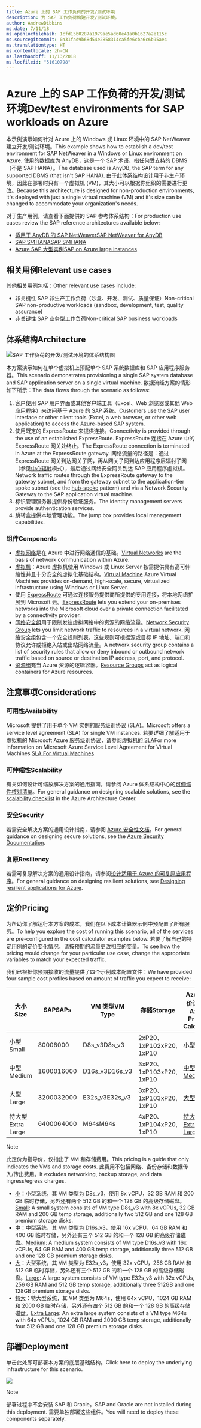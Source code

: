 ```yaml
---
title: Azure 上的 SAP 工作负荷的开发/测试环境
description: 为 SAP 工作负荷构建开发/测试环境。
author: AndrewDibbins
ms.date: 7/11/18
ms.openlocfilehash: 1cfd15b0287a1979ae5ad60e41a0b1627a2e115c
ms.sourcegitcommit: 0a31fad9b68d54e2858314ca5fe6cba6c6b95ae4
ms.translationtype: HT
ms.contentlocale: zh-CN
ms.lasthandoff: 11/13/2018
ms.locfileid: "51610798"
---
```

# <a name="devtest-environments-for-sap-workloads-on-azure"></a><span data-ttu-id="627e3-103">Azure 上的 SAP 工作负荷的开发/测试环境</span><span class="sxs-lookup"><span data-stu-id="627e3-103">Dev/test environments for SAP workloads on Azure</span></span>

<span data-ttu-id="627e3-104">本示例演示如何针对 Azure 上的 Windows 或 Linux 环境中的 SAP NetWeaver 建立开发/测试环境。</span><span class="sxs-lookup"><span data-stu-id="627e3-104">This example shows how to establish a dev/test environment for SAP NetWeaver in a Windows or Linux environment on Azure.</span></span> <span data-ttu-id="627e3-105">使用的数据库为 AnyDB，这是一个 SAP 术语，指任何受支持的 DBMS（不是 SAP HANA）。</span><span class="sxs-lookup"><span data-stu-id="627e3-105">The database used is AnyDB, the SAP term for any supported DBMS (that isn't SAP HANA).</span></span> <span data-ttu-id="627e3-106">由于此体系结构设计用于非生产环境，因此在部署时只有一个虚拟机 (VM)，其大小可以根据你组织的需要进行更改。</span><span class="sxs-lookup"><span data-stu-id="627e3-106">Because this architecture is designed for non-production environments, it's deployed with just a single virtual machine (VM) and it's size can be changed to accommodate your organization's needs.</span></span>

<span data-ttu-id="627e3-107">对于生产用例，请查看下面提供的 SAP 参考体系结构：</span><span class="sxs-lookup"><span data-stu-id="627e3-107">For production use cases review the SAP reference architectures available below:</span></span>

* <span data-ttu-id="627e3-108">[适用于 AnyDB 的 SAP NetWeaver][sap-netweaver]</span><span class="sxs-lookup"><span data-stu-id="627e3-108">[SAP NetWeaver for AnyDB][sap-netweaver]</span></span>
* <span data-ttu-id="627e3-109">[SAP S/4HANA][sap-hana]</span><span class="sxs-lookup"><span data-stu-id="627e3-109">[SAP S/4HANA][sap-hana]</span></span>
* <span data-ttu-id="627e3-110">[Azure SAP 大型实例][sap-large]</span><span class="sxs-lookup"><span data-stu-id="627e3-110">[SAP on Azure large instances][sap-large]</span></span>

## <a name="relevant-use-cases"></a><span data-ttu-id="627e3-111">相关用例</span><span class="sxs-lookup"><span data-stu-id="627e3-111">Relevant use cases</span></span>

<span data-ttu-id="627e3-112">其他相关用例包括：</span><span class="sxs-lookup"><span data-stu-id="627e3-112">Other relevant use cases include:</span></span>

* <span data-ttu-id="627e3-113">非关键性 SAP 非生产工作负荷（沙盒、开发、测试、质量保证）</span><span class="sxs-lookup"><span data-stu-id="627e3-113">Non-critical SAP non-productive workloads (sandbox, development, test, quality assurance)</span></span>
* <span data-ttu-id="627e3-114">非关键性 SAP 业务型工作负荷</span><span class="sxs-lookup"><span data-stu-id="627e3-114">Non-critical SAP business workloads</span></span>

## <a name="architecture"></a><span data-ttu-id="627e3-115">体系结构</span><span class="sxs-lookup"><span data-stu-id="627e3-115">Architecture</span></span>

![SAP 工作负荷的开发/测试环境的体系结构图](media/architecture-sap-dev-test.png)

<span data-ttu-id="627e3-117">本方案演示如何在单个虚拟机上预配单个 SAP 系统数据库和 SAP 应用程序服务器。</span><span class="sxs-lookup"><span data-stu-id="627e3-117">This scenario demonstrates provisioning a single SAP system database and SAP application server on a single virtual machine.</span></span> <span data-ttu-id="627e3-118">数据流经方案的情形如下所示：</span><span class="sxs-lookup"><span data-stu-id="627e3-118">The data flows through the scenario as follows:</span></span>

1. <span data-ttu-id="627e3-119">客户使用 SAP 用户界面或其他客户端工具（Excel、Web 浏览器或其他 Web 应用程序）来访问基于 Azure 的 SAP 系统。</span><span class="sxs-lookup"><span data-stu-id="627e3-119">Customers use the SAP user interface or other client tools (Excel, a web browser, or other web application) to access the Azure-based SAP system.</span></span>
2. <span data-ttu-id="627e3-120">使用既定的 ExpressRoute 来提供连接。</span><span class="sxs-lookup"><span data-stu-id="627e3-120">Connectivity is provided through the use of an established ExpressRoute.</span></span> <span data-ttu-id="627e3-121">ExpressRoute 连接在 Azure 中的 ExpressRoute 网关处终止。</span><span class="sxs-lookup"><span data-stu-id="627e3-121">The ExpressRoute connection is terminated in Azure at the ExpressRoute gateway.</span></span> <span data-ttu-id="627e3-122">网络流量的路径是：通过 ExpressRoute 网关到达网关子网，再从网关子网到达应用程序层辐射子网（参见[中心辐射][hub-spoke]模式），最后通过网络安全网关到达 SAP 应用程序虚拟机。</span><span class="sxs-lookup"><span data-stu-id="627e3-122">Network traffic routes through the ExpressRoute gateway to the gateway subnet, and from the gateway subnet to the application-tier spoke subnet (see the [hub-spoke][hub-spoke] pattern) and via a Network Security Gateway to the SAP application virtual machine.</span></span>
3. <span data-ttu-id="627e3-123">标识管理服务器提供身份验证服务。</span><span class="sxs-lookup"><span data-stu-id="627e3-123">The identity management servers provide authentication services.</span></span>
4. <span data-ttu-id="627e3-124">跳转盒提供本地管理功能。</span><span class="sxs-lookup"><span data-stu-id="627e3-124">The jump box provides local management capabilities.</span></span>

### <a name="components"></a><span data-ttu-id="627e3-125">组件</span><span class="sxs-lookup"><span data-stu-id="627e3-125">Components</span></span>

* <span data-ttu-id="627e3-126">[虚拟网络](/azure/virtual-network/virtual-networks-overview)是在 Azure 中进行网络通信的基础。</span><span class="sxs-lookup"><span data-stu-id="627e3-126">[Virtual Networks](/azure/virtual-network/virtual-networks-overview) are the basis of network communication within Azure.</span></span>
* <span data-ttu-id="627e3-127">[虚拟机](/azure/virtual-machines/windows/overview)：Azure 虚拟机使用 Windows 或 Linux Server 按需提供具有高可伸缩性并且十分安全的虚拟化基础结构。</span><span class="sxs-lookup"><span data-stu-id="627e3-127">[Virtual Machine](/azure/virtual-machines/windows/overview) Azure Virtual Machines provides on-demand, high-scale, secure, virtualized infrastructure using Windows or Linux Server.</span></span>
* <span data-ttu-id="627e3-128">使用 [ExpressRoute](/azure/expressroute/expressroute-introduction) 可通过连接服务提供商所提供的专用连接，将本地网络扩展到 Microsoft 云。</span><span class="sxs-lookup"><span data-stu-id="627e3-128">[ExpressRoute](/azure/expressroute/expressroute-introduction) lets you extend your on-premises networks into the Microsoft cloud over a private connection facilitated by a connectivity provider.</span></span>
* <span data-ttu-id="627e3-129">[网络安全组](/azure/virtual-network/security-overview)用于限制发往虚拟网络中的资源的网络流量。</span><span class="sxs-lookup"><span data-stu-id="627e3-129">[Network Security Group](/azure/virtual-network/security-overview) lets you limit network traffic to resources in a virtual network.</span></span> <span data-ttu-id="627e3-130">网络安全组包含一个安全规则列表，这些规则可根据源或目标 IP 地址、端口和协议允许或拒绝入站或出站网络流量。</span><span class="sxs-lookup"><span data-stu-id="627e3-130">A network security group contains a list of security rules that allow or deny inbound or outbound network traffic based on source or destination IP address, port, and protocol.</span></span> 
* <span data-ttu-id="627e3-131">[资源组](/azure/azure-resource-manager/resource-group-overview#resource-groups)充当 Azure 资源的逻辑容器。</span><span class="sxs-lookup"><span data-stu-id="627e3-131">[Resource Groups](/azure/azure-resource-manager/resource-group-overview#resource-groups) act as logical containers for Azure resources.</span></span>

## <a name="considerations"></a><span data-ttu-id="627e3-132">注意事项</span><span class="sxs-lookup"><span data-stu-id="627e3-132">Considerations</span></span>

### <a name="availability"></a><span data-ttu-id="627e3-133">可用性</span><span class="sxs-lookup"><span data-stu-id="627e3-133">Availability</span></span>

 <span data-ttu-id="627e3-134">Microsoft 提供了用于单个 VM 实例的服务级别协议 (SLA)。</span><span class="sxs-lookup"><span data-stu-id="627e3-134">Microsoft offers a service level agreement (SLA) for single VM instances.</span></span> <span data-ttu-id="627e3-135">若要详细了解适用于虚拟机的 Microsoft Azure 服务级别协议，请参阅[虚拟机的 SLA](https://azure.microsoft.com/support/legal/sla/virtual-machines)</span><span class="sxs-lookup"><span data-stu-id="627e3-135">For more information on Microsoft Azure Service Level Agreement for Virtual Machines [SLA For Virtual Machines](https://azure.microsoft.com/support/legal/sla/virtual-machines)</span></span>

### <a name="scalability"></a><span data-ttu-id="627e3-136">可伸缩性</span><span class="sxs-lookup"><span data-stu-id="627e3-136">Scalability</span></span>

<span data-ttu-id="627e3-137">有关如何设计可缩放解决方案的通用指南，请参阅 Azure 体系结构中心的[可伸缩性核对清单][scalability]。</span><span class="sxs-lookup"><span data-stu-id="627e3-137">For general guidance on designing scalable solutions, see the [scalability checklist][scalability] in the Azure Architecture Center.</span></span>

### <a name="security"></a><span data-ttu-id="627e3-138">安全</span><span class="sxs-lookup"><span data-stu-id="627e3-138">Security</span></span>

<span data-ttu-id="627e3-139">若需安全解决方案的通用设计指南，请参阅 [Azure 安全性文档][security]。</span><span class="sxs-lookup"><span data-stu-id="627e3-139">For general guidance on designing secure solutions, see the [Azure Security Documentation][security].</span></span>

### <a name="resiliency"></a><span data-ttu-id="627e3-140">复原</span><span class="sxs-lookup"><span data-stu-id="627e3-140">Resiliency</span></span>

<span data-ttu-id="627e3-141">若需可复原解决方案的通用设计指南，请参阅[设计适用于 Azure 的可复原应用程序][resiliency]。</span><span class="sxs-lookup"><span data-stu-id="627e3-141">For general guidance on designing resilient solutions, see [Designing resilient applications for Azure][resiliency].</span></span>

## <a name="pricing"></a><span data-ttu-id="627e3-142">定价</span><span class="sxs-lookup"><span data-stu-id="627e3-142">Pricing</span></span>

<span data-ttu-id="627e3-143">为帮助你了解运行本方案的成本，我们在以下成本计算器示例中预配置了所有服务。</span><span class="sxs-lookup"><span data-stu-id="627e3-143">To help you explore the cost of running this scenario, all of the services are pre-configured in the cost calculator examples below.</span></span> <span data-ttu-id="627e3-144">若要了解自己的特定用例的定价变化情况，请按预期的流量更改相应的变量。</span><span class="sxs-lookup"><span data-stu-id="627e3-144">To see how the pricing would change for your particular use case, change the appropriate variables to match your expected traffic.</span></span>

<span data-ttu-id="627e3-145">我们已根据你预期接收的流量提供了四个示例成本配置文件：</span><span class="sxs-lookup"><span data-stu-id="627e3-145">We have provided four sample cost profiles based on amount of traffic you expect to receive:</span></span>

|<span data-ttu-id="627e3-146">大小</span><span class="sxs-lookup"><span data-stu-id="627e3-146">Size</span></span>|<span data-ttu-id="627e3-147">SAP</span><span class="sxs-lookup"><span data-stu-id="627e3-147">SAPs</span></span>|<span data-ttu-id="627e3-148">VM 类型</span><span class="sxs-lookup"><span data-stu-id="627e3-148">VM Type</span></span>|<span data-ttu-id="627e3-149">存储</span><span class="sxs-lookup"><span data-stu-id="627e3-149">Storage</span></span>|<span data-ttu-id="627e3-150">Azure 定价计算器</span><span class="sxs-lookup"><span data-stu-id="627e3-150">Azure Pricing Calculator</span></span>|
|----|----|-------|-------|---------------|
|<span data-ttu-id="627e3-151">小型</span><span class="sxs-lookup"><span data-stu-id="627e3-151">Small</span></span>|<span data-ttu-id="627e3-152">8000</span><span class="sxs-lookup"><span data-stu-id="627e3-152">8000</span></span>|<span data-ttu-id="627e3-153">D8s_v3</span><span class="sxs-lookup"><span data-stu-id="627e3-153">D8s_v3</span></span>|<span data-ttu-id="627e3-154">2xP20、1xP10</span><span class="sxs-lookup"><span data-stu-id="627e3-154">2xP20, 1xP10</span></span>|[<span data-ttu-id="627e3-155">小型</span><span class="sxs-lookup"><span data-stu-id="627e3-155">Small</span></span>](https://azure.com/e/9d26b9612da9466bb7a800eab56e71d1)|
|<span data-ttu-id="627e3-156">中型</span><span class="sxs-lookup"><span data-stu-id="627e3-156">Medium</span></span>|<span data-ttu-id="627e3-157">16000</span><span class="sxs-lookup"><span data-stu-id="627e3-157">16000</span></span>|<span data-ttu-id="627e3-158">D16s_v3</span><span class="sxs-lookup"><span data-stu-id="627e3-158">D16s_v3</span></span>|<span data-ttu-id="627e3-159">3xP20、1xP10</span><span class="sxs-lookup"><span data-stu-id="627e3-159">3xP20, 1xP10</span></span>|[<span data-ttu-id="627e3-160">中型</span><span class="sxs-lookup"><span data-stu-id="627e3-160">Medium</span></span>](https://azure.com/e/465bd07047d148baab032b2f461550cd)|
<span data-ttu-id="627e3-161">大型</span><span class="sxs-lookup"><span data-stu-id="627e3-161">Large</span></span>|<span data-ttu-id="627e3-162">32000</span><span class="sxs-lookup"><span data-stu-id="627e3-162">32000</span></span>|<span data-ttu-id="627e3-163">E32s_v3</span><span class="sxs-lookup"><span data-stu-id="627e3-163">E32s_v3</span></span>|<span data-ttu-id="627e3-164">3xP20、1xP10</span><span class="sxs-lookup"><span data-stu-id="627e3-164">3xP20, 1xP10</span></span>|[<span data-ttu-id="627e3-165">大型</span><span class="sxs-lookup"><span data-stu-id="627e3-165">Large</span></span>](https://azure.com/e/ada2e849d68b41c3839cc976000c6931)|
<span data-ttu-id="627e3-166">特大型</span><span class="sxs-lookup"><span data-stu-id="627e3-166">Extra Large</span></span>|<span data-ttu-id="627e3-167">64000</span><span class="sxs-lookup"><span data-stu-id="627e3-167">64000</span></span>|<span data-ttu-id="627e3-168">M64s</span><span class="sxs-lookup"><span data-stu-id="627e3-168">M64s</span></span>|<span data-ttu-id="627e3-169">4xP20、1xP10</span><span class="sxs-lookup"><span data-stu-id="627e3-169">4xP20, 1xP10</span></span>|[<span data-ttu-id="627e3-170">特大型</span><span class="sxs-lookup"><span data-stu-id="627e3-170">Extra Large</span></span>](https://azure.com/e/975fb58a965c4fbbb54c5c9179c61cef)|

> [!NOTE]
> <span data-ttu-id="627e3-171">此定价为指导价，仅指出了 VM 和存储费用。</span><span class="sxs-lookup"><span data-stu-id="627e3-171">This pricing is a guide that only indicates the VMs and storage costs.</span></span> <span data-ttu-id="627e3-172">此费用不包括网络、备份存储和数据传入/传出费用。</span><span class="sxs-lookup"><span data-stu-id="627e3-172">It excludes networking, backup storage, and data ingress/egress charges.</span></span>

* <span data-ttu-id="627e3-173">[小](https://azure.com/e/9d26b9612da9466bb7a800eab56e71d1)：小型系统，其 VM 类型为 D8s_v3，使用 8x vCPU，32 GB RAM 和 200 GB 临时存储，另外还有两个 512 GB 的和一个 128 GB 的高级存储磁盘。</span><span class="sxs-lookup"><span data-stu-id="627e3-173">[Small](https://azure.com/e/9d26b9612da9466bb7a800eab56e71d1): A small system consists of VM type D8s_v3 with 8x vCPUs, 32 GB RAM and 200 GB temp storage, additionally two 512 GB and one 128 GB premium storage disks.</span></span>
* <span data-ttu-id="627e3-174">[中](https://azure.com/e/465bd07047d148baab032b2f461550cd)：中型系统，其 VM 类型为 D16s_v3，使用 16x vCPU，64 GB RAM 和 400 GB 临时存储，另外还有三个 512 GB 的和一个 128 GB 的高级存储磁盘。</span><span class="sxs-lookup"><span data-stu-id="627e3-174">[Medium](https://azure.com/e/465bd07047d148baab032b2f461550cd): A medium system consists of VM type D16s_v3 with 16x vCPUs, 64 GB RAM and 400 GB temp storage, additionally three 512 GB and one 128 GB premium storage disks.</span></span>
* <span data-ttu-id="627e3-175">[大](https://azure.com/e/ada2e849d68b41c3839cc976000c6931)：大型系统，其 VM 类型为 E32s_v3，使用 32x vCPU，256 GB RAM 和 512 GB 临时存储，另外还有三个 512 GB 的和一个 128 GB 的高级存储磁盘。</span><span class="sxs-lookup"><span data-stu-id="627e3-175">[Large](https://azure.com/e/ada2e849d68b41c3839cc976000c6931): A large system consists of VM type E32s_v3 with 32x vCPUs, 256 GB RAM and 512 GB temp storage, additionally three 512GB and one 128GB premium storage disks.</span></span>
* <span data-ttu-id="627e3-176">[特大](https://azure.com/e/975fb58a965c4fbbb54c5c9179c61cef)：特大型系统，其 VM 类型为 M64s，使用 64x vCPU，1024 GB RAM 和 2000 GB 临时存储，另外还有四个 512 GB 的和一个 128 GB 的高级存储磁盘。</span><span class="sxs-lookup"><span data-stu-id="627e3-176">[Extra Large](https://azure.com/e/975fb58a965c4fbbb54c5c9179c61cef): An extra large system consists of a VM type M64s with 64x vCPUs, 1024 GB RAM and 2000 GB temp storage, additionally four 512 GB and one 128 GB premium storage disks.</span></span>

## <a name="deployment"></a><span data-ttu-id="627e3-177">部署</span><span class="sxs-lookup"><span data-stu-id="627e3-177">Deployment</span></span>

<span data-ttu-id="627e3-178">单击此处即可部署本方案的底层基础结构。</span><span class="sxs-lookup"><span data-stu-id="627e3-178">Click here to deploy the underlying infrastructure for this scenario.</span></span>

<a href="https://portal.azure.com/#create/Microsoft.Template/uri/https%3A%2F%2Fraw.githubusercontent.com%2Fmspnp%2Fsolution-architectures%2Fmaster%2Fapps%2Fsap-2tier%2Fazuredeploy.json" target="_blank">
    <img src="https://azuredeploy.net/deploybutton.png"/>
</a>

> [!NOTE]
> <span data-ttu-id="627e3-179">部署过程中不会安装 SAP 和 Oracle。</span><span class="sxs-lookup"><span data-stu-id="627e3-179">SAP and Oracle are not installed during this deployment.</span></span> <span data-ttu-id="627e3-180">需要单独部署这些组件。</span><span class="sxs-lookup"><span data-stu-id="627e3-180">You will need to deploy these components separately.</span></span>

<!-- links -->
[resiliency]: /azure/architecture/resiliency/
[security]: /azure/security/
[scalability]: /azure/architecture/checklist/scalability
[sap-netweaver]: /azure/architecture/reference-architectures/sap/sap-netweaver
[sap-hana]: /azure/architecture/reference-architectures/sap/sap-s4hana
[sap-large]: /azure/architecture/reference-architectures/sap/hana-large-instances
[hub-spoke]: /azure/architecture/reference-architectures/hybrid-networking/hub-spoke
